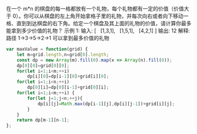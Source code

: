 在一个 m*n 的棋盘的每一格都放有一个礼物，每个礼物都有一定的价值（价值大于 0）。你可以从棋盘的左上角开始拿格子里的礼物，并每次向右或者向下移动一格、直到到达棋盘的右下角。给定一个棋盘及其上面的礼物的价值，请计算你最多能拿到多少价值的礼物？
示例 1:
输入: 
[
  [1,3,1],
  [1,5,1],
  [4,2,1]
]
输出: 12
解释: 路径 1→3→5→2→1 可以拿到最多价值的礼物

```js
var maxValue = function(grid) {
    let m=grid.length,n=grid[0].length;
    const dp = new Array(m).fill(0).map(x => Array(n).fill(0));
    dp[0][0]=grid[0][0];
    for(let i=1;i<m;++i)
        dp[i][0]=dp[i-1][0]+grid[i][0];
    for(let i=1;i<n;++i)
        dp[0][i]=dp[0][i-1]+grid[0][i];
    for(let i=1;i<m;++i) {
        for(let j=1;j<n;++j){
            dp[i][j]=Math.max(dp[i-1][j],dp[i][j-1])+grid[i][j];
        }
    }
    return dp[m-1][n-1];
};
```